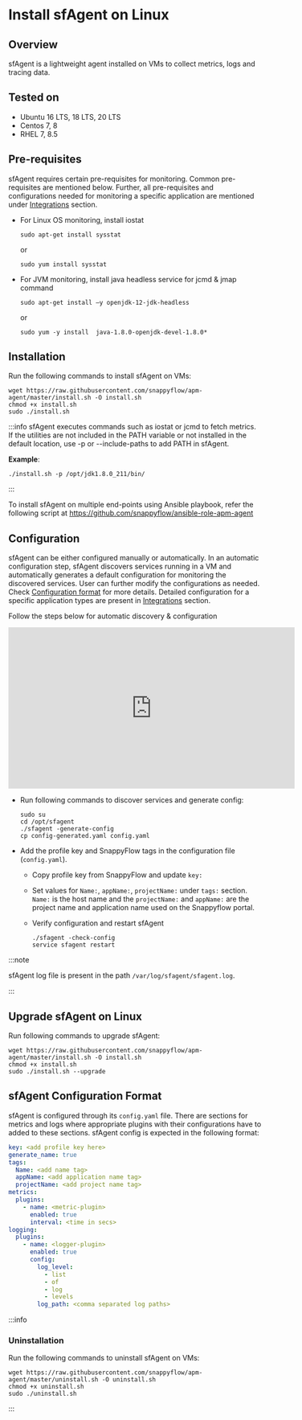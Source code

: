 # Install sfAgent on Linux

## Overview

sfAgent is a lightweight agent installed on VMs to collect metrics, logs and tracing data.

## Tested on

- Ubuntu 16 LTS, 18 LTS, 20 LTS 
- Centos 7, 8 
- RHEL 7, 8.5

## Pre-requisites 

sfAgent requires certain pre-requisites for monitoring. Common pre-requisites are mentioned below. Further, all pre-requisites and configurations needed for monitoring a specific application are mentioned under [Integrations](/docs/selfhosted-turbo/integrations/overview) section.

- For Linux OS monitoring, install iostat

  ```shell
  sudo apt-get install sysstat
  ```

  or

  ```shell
  sudo yum install sysstat 
  ```

- For JVM monitoring, install java headless service for jcmd & jmap command

  ```shell
  sudo apt-get install –y openjdk-12-jdk-headless
  ```

  or

  ```shell
  sudo yum -y install  java-1.8.0-openjdk-devel-1.8.0*
  ```



## Installation

Run the following commands to install sfAgent on VMs: 

```shell
wget https://raw.githubusercontent.com/snappyflow/apm-agent/master/install.sh -O install.sh
chmod +x install.sh
sudo ./install.sh
```


:::info
sfAgent executes commands such as iostat or jcmd to fetch metrics. If the utilities are not included in the PATH variable or not installed in the default location, use -p or --include-paths to add PATH in sfAgent.


**Example**:

```shell
./install.sh -p /opt/jdk1.8.0_211/bin/
```

:::

To install sfAgent on multiple end-points using Ansible playbook, refer the following script at https://github.com/snappyflow/ansible-role-apm-agent 

## Configuration

sfAgent can be either configured manually or automatically. In an automatic configuration step, sfAgent discovers services running in a VM and automatically generates a default configuration for monitoring the discovered services. User can further modify the  configurations as needed. Check [Configuration format](/docs/selfhosted-turbo/integrations/os/linux/sfagent_linux#sfagent-configuration-format) for more details. Detailed configuration for a specific application types are present in [Integrations](/docs/selfhosted-turbo/integrations/overview) section.

Follow the steps below for automatic discovery & configuration

<iframe title="Automatic discovery & configuration" width="570" height="321" src="https://www.youtube.com/embed/9CvPvMd3udk?rel=0" frameBorder="0" allow="accelerometer; autoplay; clipboard-write; encrypted-media; gyroscope; picture-in-picture" allowFullScreen="allowFullScreen"
        mozallowfullscreen="mozallowfullscreen" 
        msallowfullscreen="msallowfullscreen" 
        oallowfullscreen="oallowfullscreen" 
        webkitallowfullscreen="webkitallowfullscreen"></iframe>

- Run following commands to discover services and generate config:

  ```shell
  sudo su 
  cd /opt/sfagent 
  ./sfagent -generate-config 
  cp config-generated.yaml config.yaml
  ```

- Add the profile key and SnappyFlow tags in the configuration file (`config.yaml`).

  - Copy profile key from SnappyFlow and update `key:` 
  
  - Set values for `Name:`, `appName:`, `projectName:` under `tags:` section. `Name:` is the host name and the `projectName:`  and `appName:` are the project name and application name used on the Snappyflow portal.

  - Verify configuration and restart sfAgent
  
    ```shell
    ./sfagent -check-config 
    service sfagent restart 
    ```

:::note

sfAgent log file is present in the path `/var/log/sfagent/sfagent.log`.

:::

## Upgrade sfAgent on Linux

Run following commands to upgrade sfAgent:

```shell
wget https://raw.githubusercontent.com/snappyflow/apm-agent/master/install.sh -O install.sh 
chmod +x install.sh 
sudo ./install.sh --upgrade 
```


## sfAgent Configuration Format

sfAgent is configured through its `config.yaml` file. There are sections for metrics and logs where appropriate plugins with their configurations have to added to these sections. sfAgent config is expected in the following format: 

```yaml
key: <add profile key here> 
generate_name: true 
tags: 
  Name: <add name tag> 
  appName: <add application name tag> 
  projectName: <add project name tag> 
metrics: 
  plugins: 
    - name: <metric-plugin> 
      enabled: true 
      interval: <time in secs> 
logging: 
  plugins: 
    - name: <logger-plugin>
      enabled: true 
      config: 
        log_level: 
          - list
          - of
          - log
          - levels 
        log_path: <comma separated log paths> 
```

:::info 

### Uninstallation
Run the following commands to uninstall sfAgent on VMs: 

```shell
wget https://raw.githubusercontent.com/snappyflow/apm-agent/master/uninstall.sh -O uninstall.sh
chmod +x uninstall.sh
sudo ./uninstall.sh
```

:::
